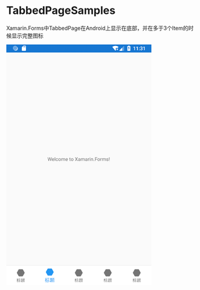 # TabbedPageSamples
Xamarin.Forms中TabbedPage在Android上显示在底部，并在多于3个Item的时候显示完整图标

![screenshots](screenshots/1.png)
